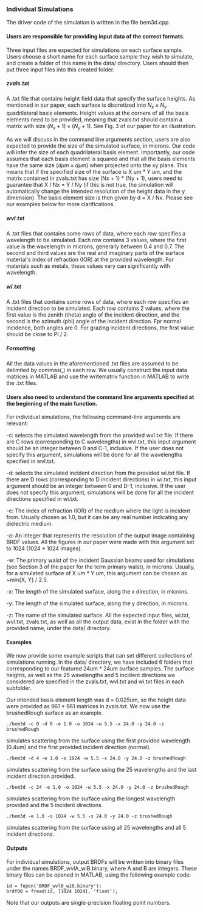 ### Individual Simulations
The driver code of the simulation is written in the file bem3d.cpp. 

#### Users are responsible for providing input data of the correct formats.

Three input files are expected for simulations on each surface sample. Users choose a short name for each surface sample they wish to simulate, and create a folder of this name in the data/ directory. Users should then put three input files into this created folder.

##### zvals.txt

A .txt file that contains height field data that specify the surface heights. As mentioned in our paper, each surface is discretized into $N_x \times N_y$ quadrilateral basis elements. Height values at the corners of all the basis elements need to be provided, meaning that zvals.txt should contain a matrix with size $(N_x + 1) \times (N_y + 1)$. See Fig. 3 of our paper for an illustration.

As we will discuss in the command line arguments section, users are also expected to provide the size of the simulated surface, in microns. Our code will infer the size of each quadrilateral basis element. Importantly, our code assumes that each basis element is squared and that all the basis elements have the same size ($d \mu m \times d \mu m$) when projected onto the xy plane. This means that if the specified size of the surface is X um * Y um, and the matrix contained in zvals.txt has size (Nx + 1) * (Ny + 1), users need to guarantee that X / Nx = Y / Ny (if this is not true, the simulation will automatically change the intended resolution of the height data in the y dimension). The basis element size is then given by d = X / Nx. Please see our examples below for more clarifications.

##### wvl.txt

A .txt files that contains some rows of data, where each row specifies a wavelength to be simulated. Each row contains 3 values, where the first value is the wavelength in microns, generally between 0.4 and 0.7. The second and third values are the real and imaginary parts of the surface material's index of refraction (IOR) at the provided wavelength. For materials such as metals, these values vary can significantly with wavelength.

##### wi.txt

A .txt files that contains some rows of data, where each row specifies an incident direction to be simulated. Each row contains 2 values, where the first value is the zenith (theta) angle of the incident direction, and the second is the azimuth (phi) angle of the incident direction. Fpr normal incidence, both angles are 0. For grazing incident directions, the first value should be close to PI / 2.

##### Formatting

All the data values in the aforementioned .txt files are assumed to be delimited by commas(,) in each row. We usually construct the input data matrices in MATLAB and use the writematrix function in MATLAB to write the .txt files.

#### Users also need to understand the command line arguments specified at the beginning of the main function. 

For individual simulations, the following command-line arguments are relevant:

-c: selects the simulated wavelength from the provided wvl.txt file. If there are C rows (corresponding to C wavelengths) in wvl.txt, this input argument should be an integer between 0 and C-1, inclusive. If the user does not specify this argument, simulations will be done for all the wavelengths specified in wvl.txt.

-d: selects the simulated incident direction from the provided wi.txt file. If there are D rows (corresponding to D incident directions) in wi.txt, this input argument should be an integer between 0 and D-1, inclusive. If the user does not specify this argument, simulations will be done for all the incident directions specified in wi.txt.

-e: The index of refraction (IOR) of the medium where the light is incident from. Usually chosen as 1.0, but it can be any real number indicating any dielectric medium.

-o: An integer that represents the resolution of the output image containing BRDF values. All the figures in our paper were made with this argument set to 1024 (1024 * 1024 images).

-w: The primary waist of the incident Gaussian beams used for simulations (see Section 3 of the paper for the term primary waist), in microns. Usually, for a simulated surface of X um * Y um, this argument can be chosen as ~min{X, Y} / 2.5.

-x: The length of the simulated surface, along the x direction, in microns.

-y: The length of the simulated surface, along the y direction, in microns.

-z: The name of the simulated surface. All the expected input files, wi.txt, wvl.txt, zvals.txt, as well as all the output data, exist in the folder with the provided name, under the data/ directory.

#### Examples

We now provide some example scripts that can set different collections of simulations running. In the data/ directory, we have included 6 folders that corresponding to our featured 24um * 24um surface samples. The surface heights, as well as the 25 wavelengths and 5 incident directions we considered are specified in the zvals.txt, wvl.txt and wi.txt files in each subfolder.

Our intended basis element length was d = 0.025um, so the height data were provided as 961 * 961 matrices in zvals.txt. We now use the brushedRough surface as an example.

```
./bem3d -c 0 -d 0 -e 1.0 -o 1024 -w 5.5 -x 24.0 -y 24.0 -z brushedRough
```
simulates scattering from the surface using the first provided wavelength (0.4um) and the first provided incident direction (normal).

```
./bem3d -d 4 -e 1.0 -o 1024 -w 5.5 -x 24.0 -y 24.0 -z brushedRough
```
simulates scattering from the surface using the 25 wavelengths and the last incident direction provided.

```
./bem3d -c 24 -e 1.0 -o 1024 -w 5.5 -x 24.0 -y 24.0 -z brushedRough
```
simulates scattering from the surface using the longest wavelength provided and the 5 incident directions.

```
./bem3d -e 1.0 -o 1024 -w 5.5 -x 24.0 -y 24.0 -z brushedRough
```
simulates scattering from the surface using all 25 wavelengths and all 5 incident directions.

#### Outputs

For individual simulations, output BRDFs will be written into binary files under the names BRDF_wvlA_wiB.binary, where A and B are integers. These binary files can be opened in MATLAB, using the following example code:

```
id = fopen('BRDF_wvl0_wi0.binary');
brdf00 = fread(id, [1024 1024], 'float');
```
Note that our outputs are single-precision floating point numbers.
